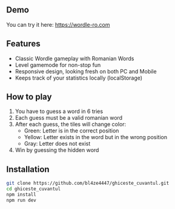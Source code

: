 ## Demo
You can try it here: https://wordle-ro.com

## Features
* Classic Wordle gameplay with Romanian Words
* Level gamemode for non-stop fun
* Responsive design, looking fresh on both PC and Mobile
* Keeps track of your statistics locally (localStorage)

## How to play
1. You have to guess a word in 6 tries
2. Each guess must be a valid romanian word
3. After each guess, the tiles will change color:
   - Green: Letter is in the correct position
   - Yellow: Letter exists in the word but in the wrong position
   - Gray: Letter does not exist
4. Win by guessing the hidden word

## Installation
```bash
git clone https://github.com/bl4ze4447/ghiceste_cuvantul.git
cd ghiceste_cuvantul
npm install
npm run dev
```







